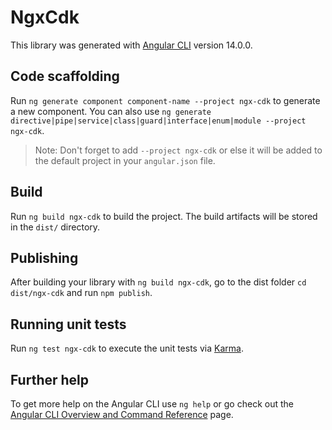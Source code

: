 # NgxCdk

This library was generated with [Angular CLI](https://github.com/angular/angular-cli) version 14.0.0.

## Code scaffolding

Run `ng generate component component-name --project ngx-cdk` to generate a new component. You can also use `ng generate directive|pipe|service|class|guard|interface|enum|module --project ngx-cdk`.
> Note: Don't forget to add `--project ngx-cdk` or else it will be added to the default project in your `angular.json` file. 

## Build

Run `ng build ngx-cdk` to build the project. The build artifacts will be stored in the `dist/` directory.

## Publishing

After building your library with `ng build ngx-cdk`, go to the dist folder `cd dist/ngx-cdk` and run `npm publish`.

## Running unit tests

Run `ng test ngx-cdk` to execute the unit tests via [Karma](https://karma-runner.github.io).

## Further help

To get more help on the Angular CLI use `ng help` or go check out the [Angular CLI Overview and Command Reference](https://angular.io/cli) page.
